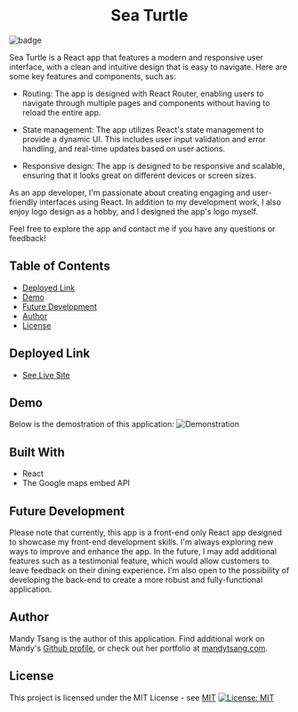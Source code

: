 <h1 align="center">Sea Turtle</h1>

![badge](https://img.shields.io/badge/license-MIT-blue.svg)

Sea Turtle is a React app that features a modern and responsive user interface, with a clean and intuitive design that is easy to navigate. Here are some key features and components, such as:

- Routing: The app is designed with React Router, enabling users to navigate through multiple pages and components without having to reload the entire app.

- State management: The app utilizes React's state management to provide a dynamic UI. This includes user input validation and error handling, and real-time updates based on user actions.

- Responsive design: The app is designed to be responsive and scalable, ensuring that it looks great on different devices or screen sizes.

As an app developer, I'm passionate about creating engaging and user-friendly interfaces using React. In addition to my development work, I also enjoy logo design as a hobby, and I designed the app's logo myself. 

Feel free to explore the app and contact me if you have any questions or feedback!


## Table of Contents
- [Deployed Link](#deployed-link)
- [Demo](#demo)
- [Future Development](#future-development)
- [Author](#author)
- [License](#license)

## Deployed Link
* [See Live Site](https://mandytsang007.github.io/react-sea-turtle/)

## Demo
Below is the demostration of this application:
![Demonstration](./src/assets/seaTurtle.gif)

## Built With 
- React
- The Google maps embed API

## Future Development
Please note that currently, this app is a front-end only React app designed to showcase my front-end development skills. I'm always exploring new ways to improve and enhance the app. In the future, I may add additional features such as a testimonial feature, which would allow customers to leave feedback on their dining experience. I'm also open to the possibility of developing the back-end to create a more robust and fully-functional application.

## Author
Mandy Tsang is the author of this application. Find additional work on Mandy's [Github profile.](https://github.com/MANDYTSANG007) or check out her portfolio at [mandytsang.com](https://mandytsang.com).

## License
This project is licensed under the MIT License - see [MIT](https://opensource.org/licenses/MIT)
[![License: MIT](https://img.shields.io/badge/License-MIT-yellow.svg)](https://opensource.org/licenses/MIT)



